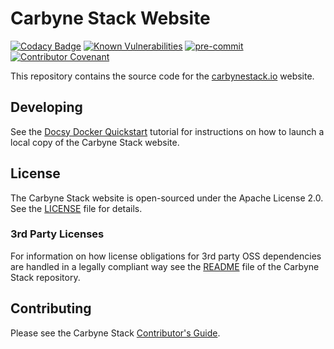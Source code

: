 # Carbyne Stack Website

[![Codacy Badge](https://app.codacy.com/project/badge/Grade/57bafe6065f44e29b74c1423c90561b3)](https://www.codacy.com?utm_source=github.com&utm_medium=referral&utm_content=carbynestack/carbynestack.io&utm_campaign=Badge_Grade)
[![Known Vulnerabilities](https://snyk.io/test/github/carbynestack/carbynestack.io/badge.svg)](https://snyk.io/test/github/carbynestack/carbynestack.io)
[![pre-commit](https://img.shields.io/badge/pre--commit-enabled-brightgreen?logo=pre-commit&logoColor=white)](https://github.com/pre-commit/pre-commit)
[![Contributor Covenant](https://img.shields.io/badge/Contributor%20Covenant-2.1-4baaaa.svg)](CODE_OF_CONDUCT.md)

This repository contains the source code for the
[carbynestack.io](https://carbynestack.io) website.

## Developing

See the
[Docsy Docker Quickstart](https://www.docsy.dev/docs/getting-started/quickstart-docker/)
tutorial for instructions on how to launch a local copy of the Carbyne Stack
website.

## License

The Carbyne Stack website is open-sourced under the Apache License 2.0. See the
[LICENSE](LICENSE) file for details.

### 3rd Party Licenses

For information on how license obligations for 3rd party OSS dependencies are
handled in a legally compliant way see the
[README](https://github.com/carbynestack/carbynestack) file of the Carbyne Stack
repository.

## Contributing

Please see the Carbyne Stack
[Contributor's Guide](https://github.com/carbynestack/carbynestack/blob/master/CONTRIBUTING.md).
